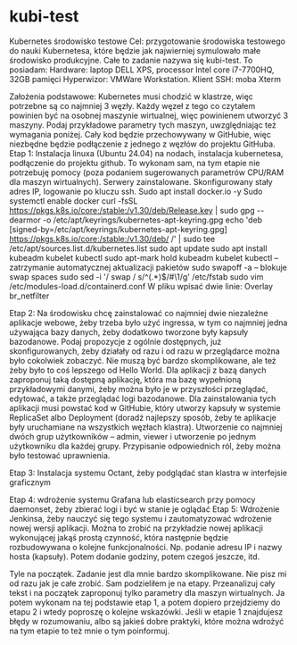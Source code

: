 # kubi-test
Kubernetes środowisko testowe
Cel: przygotowanie środowiska testowego do nauki Kubernetesa, które będzie jak najwierniej symulowało małe środowisko produkcyjne.
Całe to zadanie nazywa się kubi-test.
To posiadam:
Hardware: laptop DELL XPS, processor Intel core i7-7700HQ, 32GB pamięci
Hyperwizor: VMWare Workstation.
Klient SSH: moba Xterm

Założenia podstawowe: Kubernetes musi chodzić w klastrze, więc potrzebne są co najmniej 3 węzły. Każdy węzeł z tego co czytałem powinien być na osobnej maszynie wirtualnej, więc powinienem utworzyć 3 maszyny. Podaj przykładowe parametry tych maszyn, uwzględniając też wymagania poniżej. Cały kod będzie przechowywany w GitHubie, więc niezbędne będzie podłączenie z jednego z węzłów do projektu GitHuba.
Etap 1:
Instalacja linuxa (Ubuntu 24.04) na nodach, instalacja kubernetesa, podłączenie do projektu github. To wykonam sam, na tym etapie nie potrzebuję pomocy (poza podaniem sugerowanych parametrów CPU/RAM dla maszyn wirtualnych).
Serwery zainstalowane. Skonfigurowany stały adres IP, logowanie po kluczu ssh.
Sudo apt install docker.io -y
Sudo systemctl enable docker
curl -fsSL https://pkgs.k8s.io/core:/stable:/v1.30/deb/Release.key | sudo gpg --dearmor -o /etc/apt/keyrings/kubernetes-apt-keyring.gpg
echo 'deb [signed-by=/etc/apt/keyrings/kubernetes-apt-keyring.gpg] https://pkgs.k8s.io/core:/stable:/v1.30/deb/ /' | sudo tee /etc/apt/sources.list.d/kubernetes.list
sudo apt update
sudo apt install kubeadm kubelet kubectl
sudo apt-mark hold kubeadm kubelet kubectl – zatrzymanie automatycznej aktualizacji pakietów
sudo swapoff -a – blokuje swap spaces
sudo sed -i '/ swap / s/^\(.*\)$/#\1/g' /etc/fstab
sudo vim /etc/modules-load.d/containerd.conf
W pliku wpisać dwie linie: 
Overlay
br_netfilter

Etap 2:
Na środowisku chcę zainstalować co najmniej dwie niezależne aplikacje webowe, żeby trzeba było użyć ingressa, w tym co najmniej jedna używająca bazy danych, żeby dodatkowo tworzone były kapsuły bazodanowe. Podaj propozycje z ogólnie dostępnych, już skonfigurowanych, żeby działały od razu i od razu w przeglądarce można było cokolwiek zobaczyć. Nie muszą być bardzo skomplikowane, ale też żeby było to coś lepszego od Hello World. Dla aplikacji z bazą danych zaproponuj taką dostępną aplikację, która ma bazę wypełnioną przykładowymi danymi, żeby można było je w przyszłości przeglądać, edytować, a także przeglądać logi bazodanowe.
Dla zainstalowania tych aplikacji musi powstać kod w GitHubie, który utworzy kapsuły w systemie ReplicaSet albo Deployment (doradź najlepszy sposób, żeby te aplikacje były uruchamiane na wszystkich węzłach klastra).
Utworzenie co najmniej dwóch grup użytkowników – admin, viewer i utworzenie po jednym użytkowniku dla każdej grupy. Przypisanie odpowiednich ról, żeby można było testować uprawnienia.

Etap 3:
Instalacja systemu Octant, żeby podglądać stan klastra w interfejsie graficznym

Etap 4:
wdrożenie systemu Grafana lub elasticsearch przy pomocy daemonset, żeby zbierać logi i być w stanie je oglądać
Etap 5:
Wdrożenie Jenkinsa, żeby nauczyć się tego systemu i zautomatyzować wdrożenie nowej wersji aplikacji. Można to zrobić na przykładzie nowej aplikacji wykonującej jakąś prostą czynność, która następnie będzie rozbudowywana o kolejne funkcjonalności. Np. podanie adresu IP i nazwy hosta (kapsuły). Potem dodanie godziny, potem czegoś jeszcze, itd.

Tyle na początek. Zadanie jest dla mnie bardzo skomplikowane. Nie pisz mi od razu jak je całe zrobić. Sam podzieliłem je na etapy. Przeanalizuj cały tekst i na początek zaproponuj tylko parametry dla maszyn wirtualnych. Ja potem wykonam na tej podstawie etap 1, a potem dopiero przejdziemy do etapu 2 i wtedy poproszę o kolejne wskazówki. Jeśli w etapie 1 znajdujesz błędy w rozumowaniu, albo są jakieś dobre praktyki, które można wdrożyć na tym etapie to też mnie o tym poinformuj.
